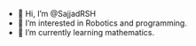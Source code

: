 - 👋 Hi, I’m @SajjadRSH
- 👀 I’m interested in Robotics and programming.
- 🌱 I’m currently learning mathematics.

<!---
SajjadRSH/SajjadRSH is a ✨ special ✨ repository because its `README.md` (this file) appears on your GitHub profile.
You can click the Preview link to take a look at your changes.
--->
